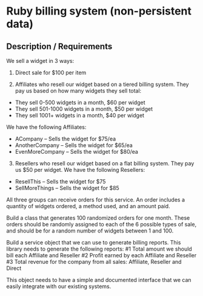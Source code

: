 Ruby billing system (non-persistent data)
==



## Description / Requirements

We sell a widget in 3 ways:

1. Direct sale for $100 per item

2. Affiliates who resell our widget based on a tiered billing system. They pay us based on how many widgets they sell total:
* They sell 0-500 widgets in a month, $60 per widget
* They sell 501-1000 widgets in a month, $50 per widget
* They sell 1001+ widgets in a month, $40 per widget

We have the following Affiliates:
* ACompany – Sells the widget for $75/ea
* AnotherCompany – Sells the widget for $65/ea
* EvenMoreCompany – Sells the widget for $80/ea

3. Resellers who resell our widget based on a flat billing system. They pay us $50 per widget. We have the following Resellers:
* ResellThis – Sells the widget for $75
* SellMoreThings – Sells the widget for $85

All three groups can receive orders for this service. An order includes a quantity of widgets ordered, a method used, and an amount paid.

Build a class that generates 100 randomized orders for one month. These orders should be randomly assigned to each of the 6 possible types of sale, and should be for a random number of widgets between 1 and 100.

Build a service object that we can use to generate billing reports. This library needs to generate the following reports:
#1 Total amount we should bill each Affiliate and Reseller
#2 Profit earned by each Affiliate and Reseller
#3 Total revenue for the company from all sales: Affiliate, Reseller and Direct

This object needs to have a simple and documented interface that we can easily integrate with our existing systems.